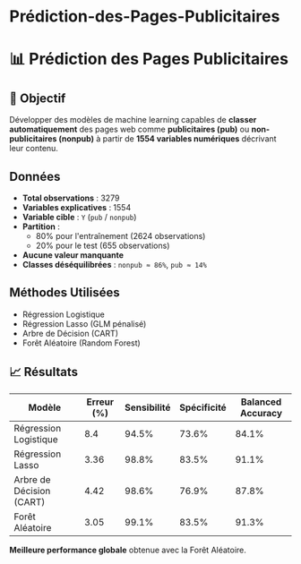 # Prédiction-des-Pages-Publicitaires
# 📊 Prédiction des Pages Publicitaires

## 🎯 Objectif

Développer des modèles de machine learning capables de **classer automatiquement** des pages web comme **publicitaires (pub)** ou **non-publicitaires (nonpub)** à partir de **1554 variables numériques** décrivant leur contenu.

##  Données

- **Total observations** : 3279  
- **Variables explicatives** : 1554  
- **Variable cible** : `Y` (`pub` / `nonpub`)  
- **Partition** :
  - 80% pour l'entraînement (2624 observations)
  - 20% pour le test (655 observations)
- **Aucune valeur manquante**
- **Classes déséquilibrées** : `nonpub ≈ 86%`, `pub ≈ 14%`

##  Méthodes Utilisées

- Régression Logistique
- Régression Lasso (GLM pénalisé)
- Arbre de Décision (CART)
- Forêt Aléatoire (Random Forest)

## 📈 Résultats

| Modèle                  | Erreur (%) | Sensibilité | Spécificité | Balanced Accuracy |
|-------------------------|------------|-------------|-------------|-------------------|
| Régression Logistique   | 8.4        | 94.5%       | 73.6%       | 84.1%             |
| Régression Lasso        | 3.36       | 98.8%       | 83.5%       | 91.1%             |
| Arbre de Décision (CART)| 4.42       | 98.6%       | 76.9%       | 87.8%             |
| Forêt Aléatoire         | 3.05       | 99.1%       | 83.5%       | 91.3%             |

 **Meilleure performance globale** obtenue avec la Forêt Aléatoire.



